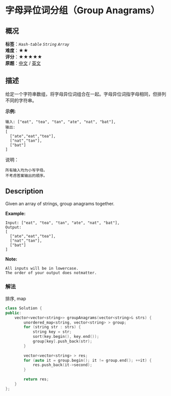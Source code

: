 # 字母异位词分组（Group Anagrams）
## 概况
**标签**：*`Hash-table`*  *`String`*  *`Array`*<br>
**难度**：★★<br>
**评分**：★★★★★<br>
**原题**：[中文](https://leetcode-cn.com/problems/group-anagrams) / [英文](https://leetcode.com/problems/group-anagrams)

## 描述
给定一个字符串数组，将字母异位词组合在一起。字母异位词指字母相同，但排列不同的字符串。

**示例:**
```
输入: ["eat", "tea", "tan", "ate", "nat", "bat"],
输出:
[
  ["ate","eat","tea"],
  ["nat","tan"],
  ["bat"]
]
```

说明：

	所有输入均为小写字母。
	不考虑答案输出的顺序。

## Description
Given an array of strings, group anagrams together.

**Example:**
```
Input: ["eat", "tea", "tan", "ate", "nat", "bat"],
Output:
[
  ["ate","eat","tea"],
  ["nat","tan"],
  ["bat"]
]
```

**Note:**

	All inputs will be in lowercase.
	The order of your output does notmatter.


### 解法
排序, map
```c++
class Solution {
public:
    vector<vector<string>> groupAnagrams(vector<string>& strs) {
        unordered_map<string, vector<string> > group;
        for (string str : strs) {
            string key = str;
            sort(key.begin(), key.end());
            group[key].push_back(str);
        }
        
        vector<vector<string> > res;
        for (auto it = group.begin(); it != group.end(); ++it) {
            res.push_back(it->second);
        }
        
        return res;
    }
};
```